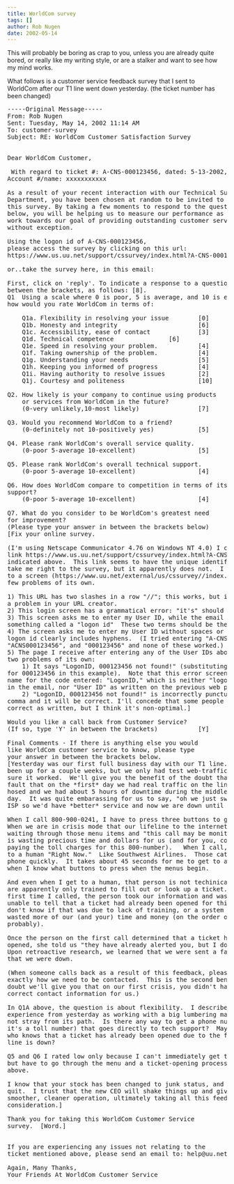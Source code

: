 ```yaml
---
title: WorldCom survey
tags: []
author: Rob Nugen
date: 2002-05-14
---
```


<p>This will probably be boring as crap to you, unless you are already quite
bored, or really like my writing style, or are a stalker and want to see how
my mind works.</p>

<p>What follows is a customer service feedback survey that I sent to
WorldCom after our T1 line went down yesterday.  (the ticket number has been
changed)</p>

<pre>
-----Original Message-----
From: Rob Nugen
Sent: Tuesday, May 14, 2002 11:14 AM
To: customer-survey
Subject: RE: WorldCom Customer Satisfaction Survey


Dear WorldCom Customer,

 With regard to ticket #: A-CNS-000123456, dated: 5-13-2002, for
Account #/name: xxxxxxxxxxx

As a result of your recent interaction with our Technical Support
Department, you have been chosen at random to be invited to take
this survey. By taking a few moments to respond to the questions
below, you will be helping us to measure our performance as we
work towards our goal of providing outstanding customer service,
without exception.

Using the logon id of A-CNS-000123456,
please access the survey by clicking on this url:
https://www.us.uu.net/support/cssurvey/index.html?A-CNS-000123456

or..take the survey here, in this email:

First, click on 'reply'. To indicate a response to a question, type a number
between the brackets, as follows: [8].
Q1  Using a scale where 0 is poor, 5 is average, and 10 is excellent,
how would you rate WorldCom in terms of:

    Q1a. Flexibility in resolving your issue        [0]
    Q1b. Honesty and integrity                      [6]
    Q1c. Accessibility, ease of contact             [3]
    Q1d. Technical competence               [6]
    Q1e. Speed in resolving your problem.           [4]
    Q1f. Taking ownership of the problem.           [4]
    Q1g. Understanding your needs                   [5]
    Q1h. Keeping you informed of progress           [4]
    Q1i. Having authority to resolve issues         [2]
    Q1j. Courtesy and politeness                    [10]

Q2. How likely is your company to continue using products
    or services from WorldCom in the future?
    (0-very unlikely,10-most likely)                [7]

Q3. Would you recommend WorldCom to a friend?
    (0-definitely not 10-positively yes)            [5]

Q4. Please rank WorldCom's overall service quality.
    (0-poor 5-average 10-excellent)                 [5]

Q5. Please rank WorldCom's overall technical support.
    (0-poor 5-average 10-excellent)                 [4]

Q6. How does WorldCom compare to competition in terms of its technical
support?
    (0-poor 5-average 10-excellent)                 [4]

Q7. What do you consider to be WorldCom's greatest need
for improvement?
(Please type your answer in between the brackets below)
[Fix your online survey.

(I'm using Netscape Communicator 4.76 on Windows NT 4.0) I clicked on the
link https://www.us.uu.net/support/cssurvey/index.html?A-CNS-000123456 as
indicated above.  This link seems to have the unique identifier that would
take me right to the survey, but it apparently does not.  I am instead taken
to a screen (https://www.uu.net/external/us/cssurvey//index.html) which has a
few problems of its own.

1) This URL has two slashes in a row "//"; this works, but is indicative of
a problem in your URL creator.
2) This login screen has a grammatical error: "it's" should be "its".
3) This screen asks me to enter my User ID, while the email gives me
something called a "logon id"  These two terms should be the same.
4) The screen asks me to enter my User ID without spaces or hyphens, yet the
logon id clearly includes hyphens.  (I tried entering "A-CNS-000123456",
"ACNS000123456", and "000123456" and none of these worked.)
5) The page I receive after entering any of the User IDs above has at least
two problems of its own:
	1) It says "LogonID, 000123456 not found!" (substituting the string entered
for 000123456 in this example).  Note that this error screen gives a *third*
name for the code entered: "LogonID," which is neither "logon id" as written
in the email, nor "User ID" as written on the previous web page.
	2) "LogonID, 000123456 not found!" is incorrectly punctuated.  Remove the
comma and it will be correct. I'll concede that some people would say it's
correct as written, but I think it's non-optimal.]

Would you like a call back from Customer Service?
(If so, type 'Y' in between the brackets)           [Y]

Final Comments - If there is anything else you would
like WorldCom customer service to know, please type
your answer in between the brackets below.
[Yesterday was our first full business day with our T1 line.  The line had
been up for a couple weeks, but we only had test web-traffic on it, making
sure it worked.  We'll give you the benefit of the doubt that it wasn't your
fault that on the *first* day we had real traffic on the line, the telco got
hosed and we had about 5 hours of downtime during the middle of our business
day.  It was quite embarassing for us to say, "oh we just switched to a new
ISP so we'd have *better* service and now we are down until god knows when."

When I call 800-900-0241, I have to press three buttons to get to a human.
When we are in crisis mode that our lifeline to the internet is down,
waiting through those menu items and "this call may be monitored" bullshit
is wasting precious time and dollars for us (and for you, considering you're
paying the toll charges for this 800-number).   When I call, I want to talk
to a human "Right Now."  Like Southwest Airlines.  Those cats pick up the
phone quickly.  It takes about 45 seconds for me to get to a human, even
when I know what buttons to press when the menus begin.

And even when I get to a human, that person is not techinical support.  They
are apparently only trained to fill out or look up a ticket.  And on the
first time I called, the person took our information and was apparently
unable to tell that a ticket had already been opened for this issue!  I
don't know if that was due to lack of training, or a system flaw, but that
wasted more of our (and your) time and money (on the order of 5 minutes,
probably).

Once the person on the first call determined that a ticket had already been
opened, she told us "they have already alerted you, but I don't know how."
Upon retroactive research, we learned that we were sent a fax indicating
that we were down.

(When someone calls back as a result of this feedback, please let's define
exactly how we need to be contacted.  This is the second benefit of the
doubt we'll give you that on our first crisis, you didn't have all the
correct contact information for us.)

In Q1A above, the question is about flexibility.  I described to my boss my
experience from yesterday as working with a big lumbering mammoth that could
not stray from its path.  Is there any way to get a phone number (even if
it's a toll number) that goes directly to tech support?  Maybe to someone
who knows that a ticket has already been opened due to the fact that our
line is down?

Q5 and Q6 I rated low only because I can't immediately get to tech support,
but have to go through the menu and a ticket-opening process as described
above.

I know that your stock has been changed to junk status, and the CEO just
quit.  I trust that the new CEO will shake things up and give you a
smoother, cleaner operation, ultimately taking all this feedback into
consideration.]

Thank you for taking this WorldCom Customer Service
survey.  [Word.]


If you are experiencing any issues not relating to the
ticket mentioned above, please send an email to: help@uu.net

Again, Many Thanks,
Your Friends At WorldCom Customer Service
</pre>
